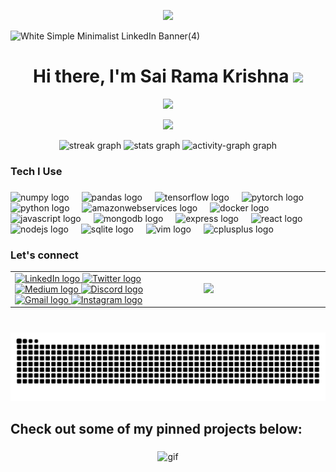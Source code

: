 <p align="center">
  <img src="https://user-images.githubusercontent.com/73097560/115834477-dbab4500-a447-11eb-908a-139a6edaec5c.gif">
</p>

![White Simple Minimalist LinkedIn Banner(4)](https://github.com/user-attachments/assets/eeac160a-d372-433d-8361-068b57bcc03b)

<h1 align="center" style="border-bottom: none;"><b>Hi there, I'm Sai Rama Krishna </b><img src="https://media.giphy.com/media/hvRJCLFzcasrR4ia7z/giphy.gif" width="35"></h1>

<p align="center">
  <a href="https://github.com/DenverCoder1/readme-typing-svg">
    <img src="https://readme-typing-svg.herokuapp.com?font=Times+New+Roman&color=cyan&size=25&center=true&vCenter=true&width=600&height=100&lines=Welcome+to+My+Code+Space!+%F0%9F%9A%80%3BFrom+Frontend+to+Backend%2C+and+Beyond+into+AI+%F0%9F%8C%90%F0%9F%9A%80%3BMajoring+in+AI+%7C+Full+Stack+Web+Developer%3BLearning%2C+Researching+and+Building+AI+Stuff%3BAddicted+to+AI!%3BLove+to+learn+new+stuffs...%3C3">
  </a>
</p>

<p align="center">
  <img src="https://user-images.githubusercontent.com/73097560/115834477-dbab4500-a447-11eb-908a-139a6edaec5c.gif">
</p>


<div align="center">
  <img src="https://streak-stats.demolab.com?user=SaiRamaKrishnaa&locale=en&mode=daily&theme=dracula&hide_border=false&border_radius=5&order=3" height="150" alt="streak graph"  />
  <img src="https://github-readme-stats.vercel.app/api?username=SaiRamaKrishnaa&hide_title=false&hide_rank=false&show_icons=true&include_all_commits=true&count_private=true&disable_animations=false&theme=dracula&locale=en&hide_border=false&order=1" height="150" alt="stats graph"  />
  <img src="https://github-readme-activity-graph.vercel.app/graph?username=SaiRamaKrishnaa&radius=16&theme=react&area=true&order=5&hide_border=true&hide_title=true" height="300" alt="activity-graph graph"  />
</div>

###

<h3 align="left">Tech I Use</h3>

###


<div align="left">
  <img src="https://img.shields.io/badge/NumPy-013243?logo=numpy&logoColor=white&style=for-the-badge" height="30" alt="numpy logo"  />
  <img width="12" />
  <img src="https://img.shields.io/badge/pandas-150458?logo=pandas&logoColor=white&style=for-the-badge" height="30" alt="pandas logo"  />
  <img width="12" />
  <img src="https://img.shields.io/badge/TensorFlow-FF6F00?logo=tensorflow&logoColor=black&style=for-the-badge" height="30" alt="tensorflow logo"  />
  <img width="12" />
  <img src="https://img.shields.io/badge/PyTorch-EE4C2C?logo=pytorch&logoColor=white&style=for-the-badge" height="30" alt="pytorch logo"  />
  <img width="12" />
  <img src="https://img.shields.io/badge/Python-3776AB?logo=python&logoColor=white&style=for-the-badge" height="30" alt="python logo"  />
  <img width="12" />
  <img src="https://img.shields.io/badge/Amazon AWS-232F3E?logo=amazonaws&logoColor=white&style=for-the-badge" height="30" alt="amazonwebservices logo"  />
  <img width="12" />
  <img src="https://img.shields.io/badge/Docker-2496ED?logo=docker&logoColor=white&style=for-the-badge" height="30" alt="docker logo"  />
  <img width="12" />
  <img src="https://img.shields.io/badge/JavaScript-F7DF1E?logo=javascript&logoColor=black&style=for-the-badge" height="30" alt="javascript logo"  />
  <img width="12" />
  <img src="https://img.shields.io/badge/MongoDB-47A248?logo=mongodb&logoColor=white&style=for-the-badge" height="30" alt="mongodb logo"  />
  <img width="12" />
  <img src="https://img.shields.io/badge/Express-000000?logo=express&logoColor=white&style=for-the-badge" height="30" alt="express logo"  />
  <img width="12" />
  <img src="https://img.shields.io/badge/React-61DAFB?logo=react&logoColor=black&style=for-the-badge" height="30" alt="react logo"  />
  <img width="12" />
  <img src="https://img.shields.io/badge/Node.js-339933?logo=nodedotjs&logoColor=white&style=for-the-badge" height="30" alt="nodejs logo"  />
  <img width="12" />
  <img src="https://img.shields.io/badge/SQLite-003B57?logo=sqlite&logoColor=white&style=for-the-badge" height="30" alt="sqlite logo"  />
  <img width="12" />
  <img src="https://img.shields.io/badge/Vim-019733?logo=vim&logoColor=white&style=for-the-badge" height="30" alt="vim logo"  />
  <img width="12" />
  <img src="https://img.shields.io/badge/C++-00599C?logo=cplusplus&logoColor=white&style=for-the-badge" height="30" alt="cplusplus logo"  />
</div>

### Let's connect

<table>
  <tr>
    <td width="60%">
      <a href="https://www.linkedin.com/in/pittu-sai-rama-krishna/" target="_blank">
        <img src="https://img.shields.io/static/v1?message=LinkedIn&logo=linkedin&label=&color=0077B5&logoColor=white&labelColor=&style=for-the-badge" height="35" alt="LinkedIn logo" />
      </a>
      <a href="https://x.com/SaiRamaKrishna_" target="_blank">
        <img src="https://img.shields.io/static/v1?message=Twitter&logo=twitter&label=&color=1DA1F2&logoColor=white&labelColor=&style=for-the-badge" height="35" alt="Twitter logo" />
      </a>
      <a href="https://medium.com/@sairamakrishna" target="_blank">
        <img src="https://img.shields.io/static/v1?message=Medium&logo=medium&label=&color=12100E&logoColor=white&labelColor=&style=for-the-badge" height="35" alt="Medium logo" />
      </a>
      <a href="https://discord.gg/qv7wfmmurH" target="_blank">
        <img src="https://img.shields.io/static/v1?message=Discord&logo=discord&label=&color=7289DA&logoColor=white&labelColor=&style=for-the-badge" height="35" alt="Discord logo" />
      </a>
      <a href="mailto:sairamkrishna.pittu@gmail.com" target="_blank">
        <img src="https://img.shields.io/static/v1?message=Gmail&logo=gmail&label=&color=D14836&logoColor=white&labelColor=&style=for-the-badge" height="35" alt="Gmail logo" />
      </a>
      <a href="https://instagram.com/s.ai_rama_krishna" target="_blank">
        <img src="https://img.shields.io/static/v1?message=Instagram&logo=instagram&label=&color=E4405F&logoColor=white&labelColor=&style=for-the-badge" height="35" alt="Instagram logo" />
      </a>
    </td>
    <td>
      <img  src="https://media.giphy.com/media/3og0IG0vkIQpuJoLvO/giphy.gif?cid=ecf05e47y2b0jgkeunlleq2oem1xz3tixcwhjdfi5qe3y5ij&ep=v1_gifs_search&rid=giphy.gif&ct=g" />
    </td>
  </tr>
</table>



###

<br clear="both">

<img src="https://raw.githubusercontent.com/SaiRamaKrishnaa/SaiRamaKrishnaa/output/snake.svg" alt="Snake animation" />

###

<h2 align="left">Check out some of my pinned projects below:
</h2>

###
<div align="center">
  <img height="200" src="https://media.giphy.com/media/v1.Y2lkPTc5MGI3NjExZHpsaWpzbGc1bnpiMDAyaGRvcjN4cHBuZzNicmhsNGlqZTg5Zmo2cCZlcD12MV9pbnRlcm5hbF9naWZfYnlfaWQmY3Q9Zw/l0Iy9iqThC2ueLTkA/giphy.gif" alt="gif" />
</div>
<!---
SaiRamaKrishnaa/SaiRamaKrishnaa is a ✨ special ✨ repository because its `README.md` (this file) appears on your GitHub profile.
You can click the Preview link to take a look at your changes.
--->
